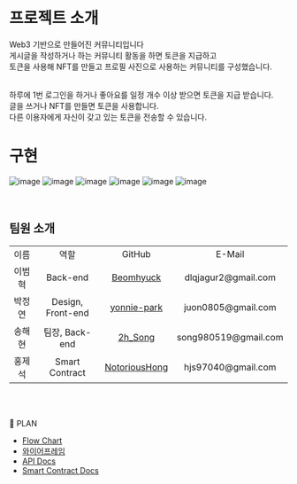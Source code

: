 # 프로젝트 소개
Web3 기반으로 만들어진 커뮤니티입니다 
<br>게시글을 작성하거나 하는 커뮤니티 활동을 하면 토큰을 지급하고 
<br>토큰을 사용해 NFT를 만들고 프로필 사진으로 사용하는 커뮤니티를 구성했습니다.

<br> 하루에 1번 로그인을 하거나 좋아요를 일정 개수 이상 받으면 토큰을 지급 받습니다.
<br> 글을 쓰거나 NFT를 만들면 토큰을 사용합니다.
<br> 다른 이용자에게 자신이 갖고 있는 토큰을 전송할 수 있습니다.

# 구현
![image](https://user-images.githubusercontent.com/112463036/212240636-1df6ae43-216d-4cdf-bf1d-41e4f2be56d4.png)
![image](https://user-images.githubusercontent.com/112463036/212240642-77d21a39-7c06-4fa7-8c39-7a548252713d.png)
![image](https://user-images.githubusercontent.com/112463036/212240650-2d6b281b-7549-4cbe-a170-a569571dc97d.png)
![image](https://user-images.githubusercontent.com/112463036/212240653-8069cb77-3e06-42c6-b1d6-a6803d150d0e.png)
![image](https://user-images.githubusercontent.com/112463036/212240657-a1ae4efd-7731-41cb-882d-9ecc6b278457.png)
![image](https://user-images.githubusercontent.com/112463036/212240663-3bf54620-c356-4676-8e2b-0503d5e45fcb.png)

<br>
<h2> 팀원 소개 </h2>
<table>
 <tr>
  <td align='center'>이름</td>
  <td align='center'>역할</td>
  <td align='center'>GitHub</td>
  <td align='center'>E-Mail</td>
 </tr>
 
 <tr>
  <td align='center'>이범혁</td>
  <td align='center'>Back-end</td>
  <td align='center'><a href="https://github.com/Beomhyuck">Beomhyuck</a></td>
  <td align='center'>dlqjagur2@gmail.com</td>
 </tr>   
 
 <tr>
  <td align='center'>박정연</td>
  <td align='center'>Design, Front-end</td>
  <td align='center'><a href="https://github.com/yonnie-park">yonnie-park</a></td>
  <td align='center'>juon0805@gmail.com</td>
 </tr>

  <tr>
  <td align='center'>송해현</td>
  <td align='center'>팀장, Back-end</td>
  <td align='center'><a href="https://github.com/2h-Song">2h_Song</a></td>
  <td align='center'>song980519@gmail.com</td>
 </tr>
 
  <tr>
  <td align='center'>홍제석</td>
  <td align='center'>Smart Contract</td>
  <td align='center'><a href="https://github.com/NotoriousHong">NotoriousHong</a></td>
  <td align='center'>hjs97040@gmail.com</td>
 </tr>
</table>
<br>
<br>

🧩 PLAN
- [Flow Chart](https://github.com/codestates-beb/beb-07-second--04/wiki/Flow-Chart)
- [와이어프레임](https://github.com/codestates-beb/beb-07-second--04/wiki/Wire-Frame)
- [API Docs](https://snorlax.gitbook.io/api-docs/api/nft-api)
- [Smart Contract Docs](https://spiritual-launch-ed1.notion.site/Contract-Doc-5e87c35cd4b54b2ab1d9ca40dc86a7a1)
